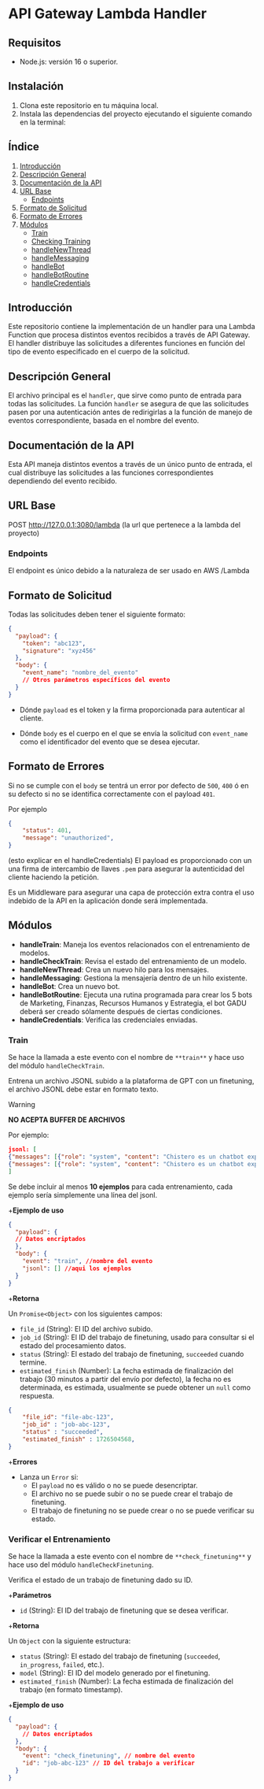 # API Gateway Lambda Handler

## Requisitos

- Node.js: versión 16 o superior.

## Instalación

1. Clona este repositorio en tu máquina local.
2. Instala las dependencias del proyecto ejecutando el siguiente comando en la terminal:

## Índice

1. [Introducción](#introducción)
2. [Descripción General](#descripción-general)
3. [Documentación de la API](#documentación-de-la-api)
4. [URL Base](#url-base)
   - [Endpoints](#endpoints)
5. [Formato de Solicitud](#formato-de-solicitud)
6. [Formato de Errores](#formato-de-errores)
7. [Módulos](#módulos)
   - [Train](#train)
   - [Checking Training](#checking-training)
   - [handleNewThread](#handlenewthread)
   - [handleMessaging](#handlemessaging)
   - [handleBot](#handlebot)
   - [handleBotRoutine](#handlebotroutine)
   - [handleCredentials](#handlecredentials)

## Introducción

Este repositorio contiene la implementación de un handler para una Lambda Function que procesa distintos eventos recibidos a través de API Gateway. El handler distribuye las solicitudes a diferentes funciones en función del tipo de evento especificado en el cuerpo de la solicitud.

## Descripción General

El archivo principal es el `handler`, que sirve como punto de entrada para todas las solicitudes. La función `handler` se asegura de que las solicitudes pasen por una autenticación antes de redirigirlas a la función de manejo de eventos correspondiente, basada en el nombre del evento.

## Documentación de la API

Esta API maneja distintos eventos a través de un único punto de entrada, el cual distribuye las solicitudes a las funciones correspondientes dependiendo del evento recibido.

## URL Base

POST <http://127.0.0.1:3080/lambda> (la url que pertenece a la lambda del proyecto)

### Endpoints

El endpoint es único debido a la naturaleza de ser usado en AWS
/Lambda

## Formato de Solicitud

Todas las solicitudes deben tener el siguiente formato:

```json
{
  "payload": {
    "token": "abc123",
    "signature": "xyz456"
  },
  "body": {
    "event_name": "nombre_del_evento"
    // Otros parámetros específicos del evento
  }
}
```

- Dónde `payload` es el token y la firma proporcionada para autenticar al cliente.

- Dónde `body` es el cuerpo en el que se envía la solicitud con `event_name` como el identificador del evento que se desea ejecutar.

## Formato de Errores

Si no se cumple con el `body` se tentrá un error por defecto de `500`, `400` ó en su defecto si no se identifica correctamente con el payload `401`.

Por ejemplo

```json
{
    "status": 401,
    "message": "unauthorized",
}
```

(esto explicar en el handleCredentials)
El payload es proporcionado con un una firma de intercambio de llaves `.pem` para asegurar la autenticidad del cliente haciendo la petición.

Es un Middleware para asegurar una capa de protección extra contra el uso indebido de la API en la aplicación donde será implementada.

## Módulos

- **handleTrain**: Maneja los eventos relacionados con el entrenamiento de modelos.
- **handleCheckTrain**: Revisa el estado del entrenamiento de un modelo.
- **handleNewThread**: Crea un nuevo hilo para los mensajes.
- **handleMessaging**: Gestiona la mensajería dentro de un hilo existente.
- **handleBot**: Crea un nuevo bot.
- **handleBotRoutine**: Ejecuta una rutina programada para crear los 5 bots de Marketing, Finanzas, Recursos Humanos y Estrategia, el bot GADU deberá ser creado sólamente después de ciertas condiciones.
- **handleCredentials**: Verifica las credenciales enviadas.

### Train

Se hace la llamada a este evento con el nombre de `**train**` y hace uso del módulo `handleCheckTrain`.

Entrena un archivo JSONL subido a la plataforma de GPT con un finetuning, el archivo JSONL debe estar en formato texto.

> [!WARNING]  
> **NO ACEPTA BUFFER DE ARCHIVOS**

Por ejemplo:

``` json
jsonl: [
{"messages": [{"role": "system", "content": "Chistero es un chatbot experto en contar chistes cortos y divertidos."}, {"role": "user", "content": "Cuéntame un chiste."}, {"role": "assistant", "content": "¿Por qué los pájaros no usan Facebook? Porque ya tienen Twitter."}]},
{"messages": [{"role": "system", "content": "Chistero es un chatbot experto en contar chistes cortos y divertidos."}, {"role": "user", "content": "Dime un chiste de animales."}, {"role": "assistant", "content": "¿Qué le dice un pez a otro pez? ¡Nada!"}]}
]
```

Se debe incluir al menos **10 ejemplos** para cada entrenamiento, cada ejemplo sería simplemente una línea del jsonl.

+**Ejemplo de uso**

```json
{
  "payload": {
  // Datos encriptados
  },
  "body": {
    "event": "train", //nombre del evento
    "jsonl": [] //aqui los ejemplos
  }
}
```

+**Retorna**
  
Un `Promise<Object>` con los siguientes campos:

- `file_id` (String): El ID del archivo subido.
- `job_id` (String): El ID del trabajo de finetuning, usado para consultar si el estado del procesamiento datos.
- `status` (String): El estado del trabajo de finetuning, `succeeded` cuando termine.
- `estimated_finish` (Number): La fecha estimada de finalización del trabajo (30 minutos a partir del envío por defecto), la fecha no es determinada, es estimada, usualmente se puede obtener un `null` como respuesta.

```json
{
    "file_id": "file-abc-123",
    "job_id" : "job-abc-123",
    "status" : "succeeded",
    "estimated_finish" : 1726504568,
}
```

+**Errores**

- Lanza un `Error` si:
  - El `payload` no es válido o no se puede desencriptar.
  - El archivo no se puede subir o no se puede crear el trabajo de finetuning.
  - El trabajo de finetuning no se puede crear o no se puede verificar su estado.

### Verificar el Entrenamiento

Se hace la llamada a este evento con el nombre de `**check_finetuning**` y hace uso del módulo `handleCheckFinetuning`.

Verifica el estado de un trabajo de finetuning dado su ID.

+**Parámetros**

- `id` (String): El ID del trabajo de finetuning que se desea verificar.

+**Retorna**

Un `Object` con la siguiente estructura:

- `status` (String): El estado del trabajo de finetuning (`succeeded`, `in_progress`, `failed`, etc.).
- `model` (String): El ID del modelo generado por el finetuning.
- `estimated_finish` (Number): La fecha estimada de finalización del trabajo (en formato timestamp).

+**Ejemplo de uso**

```json
{
  "payload": {
    // Datos encriptados
  },
  "body": {
    "event": "check_finetuning", // nombre del evento
    "id": "job-abc-123" // ID del trabajo a verificar
  }
}

